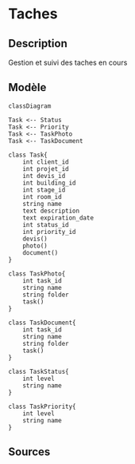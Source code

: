 # Taches

## Description

Gestion et suivi des taches en cours

## Modèle

```mermaid
classDiagram

Task <-- Status
Task <-- Priority
Task <-- TaskPhoto
Task <-- TaskDocument

class Task{
    int client_id
    int projet_id
    int devis_id
    int building_id
    int stage_id
    int room_id
    string name
    text description
    text expiration_date
    int status_id
    int priority_id
    devis()
    photo()
    document()
}

class TaskPhoto{
    int task_id
    string name
    string folder
    task()
}

class TaskDocument{
    int task_id
    string name
    string folder
    task()
}

class TaskStatus{
    int level
    string name
}

class TaskPriority{
    int level
    string name
}

```

## Sources
<!-- 
* []()
*  -->
